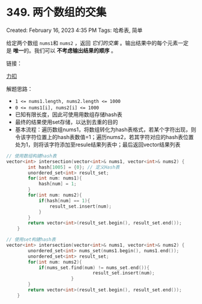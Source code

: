 # 349.  两个数组的交集

Created: February 16, 2023 4:35 PM
Tags: 哈希表, 简单

给定两个数组 `nums1`和 `nums2` ，返回 *它们的交集* 。输出结果中的每个元素一定是 **唯一**的。我们可以 **不考虑输出结果的顺序** 。

链接：

[力扣](https://leetcode.cn/problems/intersection-of-two-arrays/)

解题思路：

- `1 <= nums1.length, nums2.length <= 1000`
- `0 <= nums1[i], nums2[i] <= 1000`
- 已知有限长度，因此可使用用数组存储hash表
- 最终的结果使用set存储，以达到去重的目的
- 基本流程：遍历数组nums1，将数组转化为hash表格式，若某个字符出现，则令该字符位置上的hash表数值=1；遍历nums2，若其字符对应的hash表位置处为1，则将该字符添加至resule结果列表中；最后返回vector结果列表

```cpp
// 使用数组构建hash表
vector<int> intersection(vector<int>& nums1, vector<int>& nums2) {
        int hash[1005] = {0}; // 定义Hash表
        unordered_set<int> result_set;
        for(int num: nums1){
            hash[num] = 1;
        }
        for(int num: nums2){
            if(hash[num] == 1){
                result_set.insert(num);
            }
        }
        return vector<int>(result_set.begin(), result_set.end());
    }
```

```cpp
// 使用set构建hash表
vector<int> intersection(vector<int>& nums1, vector<int>& nums2) {
        unordered_set<int> nums_set(nums1.begin(), nums1.end());
        unordered_set<int> result_set;
        for(int num: nums2){
            if(nums_set.find(num) != nums_set.end()){
								result_set.insert(num);
						}
        }
        return vector<int>(result_set.begin(), result_set.end());
    }
```